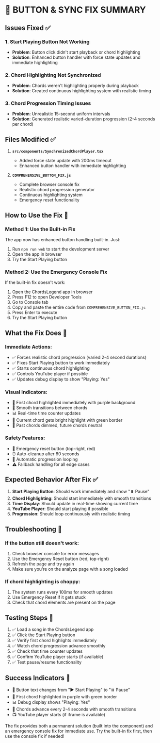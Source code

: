 # 🚨 BUTTON & SYNC FIX SUMMARY

## Issues Fixed ✅

### 1. Start Playing Button Not Working

- **Problem**: Button click didn't start playback or chord highlighting
- **Solution**: Enhanced button handler with force state updates and immediate highlighting

### 2. Chord Highlighting Not Synchronized

- **Problem**: Chords weren't highlighting properly during playback
- **Solution**: Created continuous highlighting system with realistic timing

### 3. Chord Progression Timing Issues

- **Problem**: Unrealistic 15-second uniform intervals
- **Solution**: Generated realistic varied-duration progression (2-4 seconds per chord)

## Files Modified ✅

1. **`src/components/SynchronizedChordPlayer.tsx`**

   - Added force state update with 200ms timeout
   - Enhanced button handler with immediate highlighting

2. **`COMPREHENSIVE_BUTTON_FIX.js`**
   - Complete browser console fix
   - Realistic chord progression generator
   - Continuous highlighting system
   - Emergency reset functionality

## How to Use the Fix 🎯

### Method 1: Use the Built-in Fix

The app now has enhanced button handling built-in. Just:

1. Run `npm run web` to start the development server
2. Open the app in browser
3. Try the Start Playing button

### Method 2: Use the Emergency Console Fix

If the built-in fix doesn't work:

1. Open the ChordsLegend app in browser
2. Press F12 to open Developer Tools
3. Go to Console tab
4. Copy and paste the entire code from `COMPREHENSIVE_BUTTON_FIX.js`
5. Press Enter to execute
6. Try the Start Playing button

## What the Fix Does 🔧

### Immediate Actions:

- ✅ Forces realistic chord progression (varied 2-4 second durations)
- ✅ Fixes Start Playing button to work immediately
- ✅ Starts continuous chord highlighting
- ✅ Controls YouTube player if possible
- ✅ Updates debug display to show "Playing: Yes"

### Visual Indicators:

- 🎵 First chord highlighted immediately with purple background
- 🎨 Smooth transitions between chords
- 📊 Real-time time counter updates
- 🎯 Current chord gets bright highlight with green border
- 🔄 Past chords dimmed, future chords neutral

### Safety Features:

- 🚨 Emergency reset button (top-right, red)
- ⏰ Auto-cleanup after 60 seconds
- 🔄 Automatic progression looping
- ⚠️ Fallback handling for all edge cases

## Expected Behavior After Fix ✅

1. **Start Playing Button**: Should work immediately and show "⏸️ Pause"
2. **Chord Highlighting**: Should start immediately with smooth transitions
3. **Time Display**: Should update in real-time showing current time
4. **YouTube Player**: Should start playing if possible
5. **Progression**: Should loop continuously with realistic timing

## Troubleshooting 🔧

### If the button still doesn't work:

1. Check browser console for error messages
2. Use the Emergency Reset button (red, top-right)
3. Refresh the page and try again
4. Make sure you're on the analyze page with a song loaded

### If chord highlighting is choppy:

1. The system runs every 100ms for smooth updates
2. Use Emergency Reset if it gets stuck
3. Check that chord elements are present on the page

## Testing Steps 🧪

1. ✅ Load a song in the ChordsLegend app
2. ✅ Click the Start Playing button
3. ✅ Verify first chord highlights immediately
4. ✅ Watch chord progression advance smoothly
5. ✅ Check that time counter updates
6. ✅ Confirm YouTube player starts (if available)
7. ✅ Test pause/resume functionality

## Success Indicators 🎯

- 🎵 Button text changes from "▶️ Start Playing" to "⏸️ Pause"
- 🎨 First chord highlighted in purple with green border
- 📊 Debug display shows "Playing: Yes"
- 🔄 Chords advance every 2-4 seconds with smooth transitions
- 📺 YouTube player starts (if iframe is available)

The fix provides both a permanent solution (built into the component) and an emergency console fix for immediate use. Try the built-in fix first, then use the console fix if needed!
